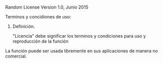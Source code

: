 Random License
                        Version 1.0, Junio 2015

Terminos y concidiones de uso:

1. Definición.

   "Licencia" debe significar los terminos y condiciones para uso y reproducción de la función

La función puede ser usada libremente en sus aplicaciones de manera no comercial.